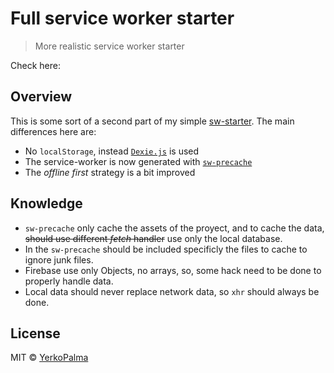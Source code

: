 Full service worker starter 
===========================

> More realistic service worker starter

Check here: 

## Overview

This is some sort of a second part of my simple [sw-starter](https://github.com/YerkoPalma/sw-starter). The main differences here are:

- No `localStorage`, instead [`Dexie.js`](https://github.com/dfahlander/Dexie.js) is used
- The service-worker is now generated with [`sw-precache`](https://github.com/GoogleChrome/sw-precache)
- The _offline first_ strategy is a bit improved

## Knowledge

- `sw-precache` only cache the assets of the proyect, and to cache the data, ~~should use different _fetch_ handler~~ use only the local database.
- In the `sw-precache` should be included specificly the files to cache to ignore junk files.
- Firebase use only Objects, no arrays, so, some hack need to be done to properly handle data.
- Local data should never replace network data, so `xhr` should always be done.

## License

MIT &copy; [YerkoPalma](https://github.com/YerkoPalma)
